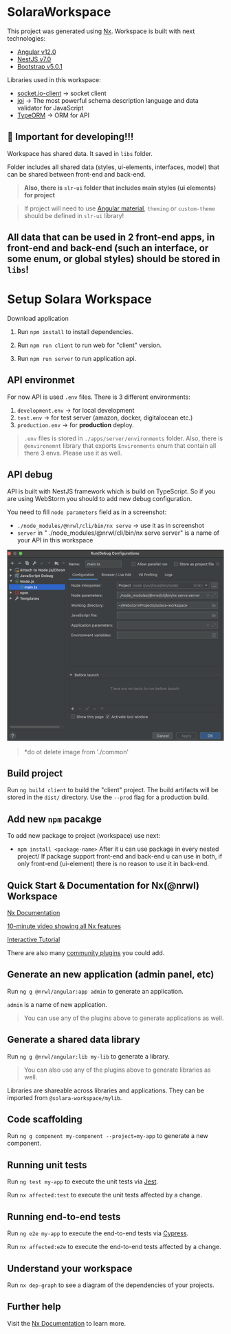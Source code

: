 # SolaraWorkspace

This project was generated using [Nx](https://nx.dev).
Workspace is built with next technologies: 

- [Angular v12.0](https://angular.io)
- [NestJS v7.0](https://nestjs.com)
- [Bootstrap v5.0.1](https://getbootstrap.com/)

Libraries used in this workspace:
 - [socket.io-client](https://www.npmjs.com/package/socket.io-client) -> socket client
 - [joi](https://joi.dev/) -> The most powerful schema description language
    and data validator for JavaScript
 - [TypeORM](https://typeorm.io/#/) -> ORM for API
 
## 🔎  **Important for developing!!!**

Workspace has shared data. It saved in `libs` folder.

Folder includes all shared data (styles, ui-elements, interfaces, model) that can be shared between 
front-end and back-end.

> **Also, there is `slr-ui` folder that includes main styles (ui elements) for project**


> If project will need to use [Angular material](https://material.angular.io/), `theming` or `custom-theme`
  should be defined in `slr-ui` library!
   
## All data that can be used in 2 front-end apps, in front-end and back-end (such an interface, or some enum, or global styles) should be stored in `libs`!

# Setup Solara Workspace
Download application 

1. Run `npm install` to install dependencies.

2. Run `npm run client` to run web for "client" version.
3. Run `npm run server` to run application api.

## API environmet
For now API is used `.env` files. There is 3 different environments:
1. `development.env` -> for local development
2. `test.env` -> for test server (amazon, docker, digitalocean etc.)
3. `production.env` -> for **production** deploy.
> `.env` files is stored in `./apps/server/environments` folder.
Also, there is  `@environemnt` library that exports `Environments` enum that contain all there 3 envs. Please use it as well.

## API debug
API is built with NestJS framework which is build on TypeScript.
So if you are using WebStorm you should to add new debug configuration.

You need to fill `node parameters` field as in a screenshot:
- `./node_modules/@nrwl/cli/bin/nx serve` -> use it as in screenshot
- `server` in " ./node_modules/@nrwl/cli/bin/nx serve server" is a name of your API in this workspace

![plot](./common/ws-api-debug-config.png)
> *do ot delete image from './common'


## Build project

Run `ng build client` to build the "client" project. The build artifacts will be stored in the `dist/` directory. Use the `--prod` flag for a production build.

## Add new `npm` pacakge
To add new package to project (workspace) use next:
- `npm install <package-name>`
After it u can use package in every nested project/
If package support front-end and back-end u can use in both, if only front-end (ui-element) there is no reason to use it in back-end.

## Quick Start & Documentation for Nx(@nrwl) Workspace

[Nx Documentation](https://nx.dev/angular)

[10-minute video showing all Nx features](https://nx.dev/angular/getting-started/what-is-nx)

[Interactive Tutorial](https://nx.dev/angular/tutorial/01-create-application)

There are also many [community plugins](https://nx.dev/nx-community) you could add.

## Generate an new application (admin panel, etc)

Run `ng g @nrwl/angular:app admin` to generate an application.

`admin` is a name of new application.
 
> You can use any of the plugins above to generate applications as well.


## Generate a shared data library

Run `ng g @nrwl/angular:lib my-lib` to generate a library.

> You can also use any of the plugins above to generate libraries as well.

Libraries are shareable across libraries and applications. They can be imported from `@solara-workspace/mylib`.

## Code scaffolding

Run `ng g component my-component --project=my-app` to generate a new component.

## Running unit tests

Run `ng test my-app` to execute the unit tests via [Jest](https://jestjs.io).

Run `nx affected:test` to execute the unit tests affected by a change.

## Running end-to-end tests

Run `ng e2e my-app` to execute the end-to-end tests via [Cypress](https://www.cypress.io).

Run `nx affected:e2e` to execute the end-to-end tests affected by a change.

## Understand your workspace

Run `nx dep-graph` to see a diagram of the dependencies of your projects.

## Further help

Visit the [Nx Documentation](https://nx.dev/angular) to learn more.
